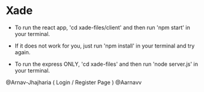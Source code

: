 # Xade

- To run the react app, 'cd xade-files/client' and then run 'npm start' in your terminal.

- If it does not work for you, just run 'npm install' in your terminal and try again.

- To run the express ONLY, 'cd xade-files' and then run 'node server.js' in your terminal.
 
@Arnav-Jhajharia ( Login / Register Page )
@Aarnavv 
